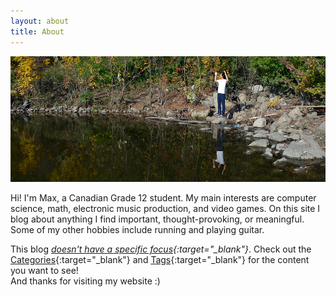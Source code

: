 ```yaml
---
layout: about
title: About
---
```


![](assets/images/banners/about.webp)

Hi! I'm Max, a Canadian Grade 12 student. My main interests are computer science, math, electronic music production, and video games. On this site I blog about anything I find important, thought-provoking, or meaningful. Some of my other hobbies include running and playing guitar.

This blog *[doesn't have a specific focus](/meta/2021/12/01/hello-world.html){:target="_blank"}*. Check out the
[Categories](categories.html){:target="_blank"}  and [Tags](tags.html){:target="_blank"}  for the content you want to see!\
And thanks for visiting my website :)
